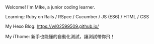 Welcome! I'm MIke, a junior coding learner.

Learning:
Ruby on Rails / RSpce / Cucumber / JS (ES6) / HTML / CSS

My Hexo Blog:
https://wl02599509.github.io/

My iThome: 新手也能懂的自動化測試，讓測試帶你飛！
